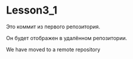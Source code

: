 # Lesson3_1

Это коммит из первого репозитория.

Он будет отображен в удалённом репозитории.

 We have moved to a remote repository